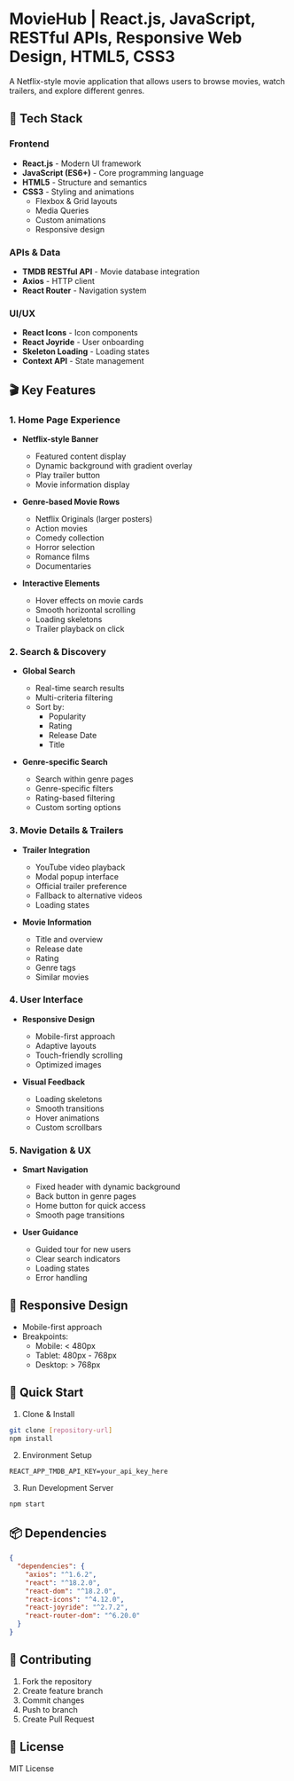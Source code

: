# MovieHub | React.js, JavaScript, RESTful APIs, Responsive Web Design, HTML5, CSS3

A Netflix-style movie application that allows users to browse movies, watch trailers, and explore different genres.

## 🚀 Tech Stack

### Frontend
- **React.js** - Modern UI framework
- **JavaScript (ES6+)** - Core programming language
- **HTML5** - Structure and semantics
- **CSS3** - Styling and animations
  - Flexbox & Grid layouts
  - Media Queries
  - Custom animations
  - Responsive design

### APIs & Data
- **TMDB RESTful API** - Movie database integration
- **Axios** - HTTP client
- **React Router** - Navigation system

### UI/UX
- **React Icons** - Icon components
- **React Joyride** - User onboarding
- **Skeleton Loading** - Loading states
- **Context API** - State management

## 🎬 Key Features

### 1. Home Page Experience
- **Netflix-style Banner**
  - Featured content display
  - Dynamic background with gradient overlay
  - Play trailer button
  - Movie information display

- **Genre-based Movie Rows**
  - Netflix Originals (larger posters)
  - Action movies
  - Comedy collection
  - Horror selection
  - Romance films
  - Documentaries

- **Interactive Elements**
  - Hover effects on movie cards
  - Smooth horizontal scrolling
  - Loading skeletons
  - Trailer playback on click

### 2. Search & Discovery
- **Global Search**
  - Real-time search results
  - Multi-criteria filtering
  - Sort by:
    - Popularity
    - Rating
    - Release Date
    - Title

- **Genre-specific Search**
  - Search within genre pages
  - Genre-specific filters
  - Rating-based filtering
  - Custom sorting options

### 3. Movie Details & Trailers
- **Trailer Integration**
  - YouTube video playback
  - Modal popup interface
  - Official trailer preference
  - Fallback to alternative videos
  - Loading states

- **Movie Information**
  - Title and overview
  - Release date
  - Rating
  - Genre tags
  - Similar movies

### 4. User Interface
- **Responsive Design**
  - Mobile-first approach
  - Adaptive layouts
  - Touch-friendly scrolling
  - Optimized images

- **Visual Feedback**
  - Loading skeletons
  - Smooth transitions
  - Hover animations
  - Custom scrollbars

### 5. Navigation & UX
- **Smart Navigation**
  - Fixed header with dynamic background
  - Back button in genre pages
  - Home button for quick access
  - Smooth page transitions

- **User Guidance**
  - Guided tour for new users
  - Clear search indicators
  - Loading states
  - Error handling

## 📱 Responsive Design
- Mobile-first approach
- Breakpoints:
  - Mobile: < 480px
  - Tablet: 480px - 768px
  - Desktop: > 768px

## 🔧 Quick Start

1. Clone & Install
```bash
git clone [repository-url]
npm install
```

2. Environment Setup
```env
REACT_APP_TMDB_API_KEY=your_api_key_here
```

3. Run Development Server
```bash
npm start
```

## 📦 Dependencies
```json
{
  "dependencies": {
    "axios": "^1.6.2",
    "react": "^18.2.0",
    "react-dom": "^18.2.0",
    "react-icons": "^4.12.0",
    "react-joyride": "^2.7.2",
    "react-router-dom": "^6.20.0"
  }
}
```

## 🤝 Contributing
1. Fork the repository
2. Create feature branch
3. Commit changes
4. Push to branch
5. Create Pull Request

## 📄 License
MIT License
